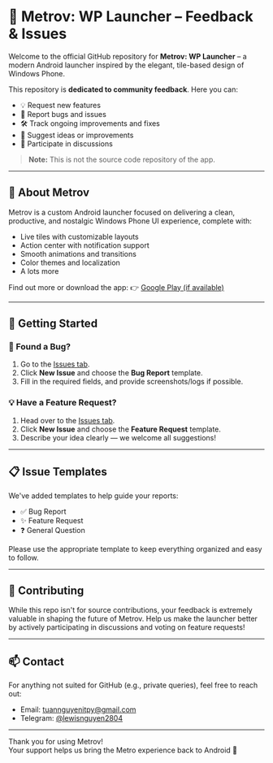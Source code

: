 # 📱 Metrov: WP Launcher – Feedback & Issues

Welcome to the official GitHub repository for **Metrov: WP Launcher** – a modern Android launcher inspired by the elegant, tile-based design of Windows Phone.

This repository is **dedicated to community feedback**. Here you can:
- 💡 Request new features
- 🐞 Report bugs and issues
- 🛠 Track ongoing improvements and fixes
- 🤝 Suggest ideas or improvements
- 💬 Participate in discussions

> **Note:** This is not the source code repository of the app.

---

## 📌 About Metrov

Metrov is a custom Android launcher focused on delivering a clean, productive, and nostalgic Windows Phone UI experience, complete with:
- Live tiles with customizable layouts
- Action center with notification support
- Smooth animations and transitions
- Color themes and localization
- A lots more

Find out more or download the app:
👉 [Google Play (if available)](https://play.google.com/store/apps/details?id=com.tuzkituan.metrov&hl=en)  

---

## 🚀 Getting Started

### 🐞 Found a Bug?
1. Go to the [Issues tab](https://github.com/metrov-wp-launcher/metrov-app/issues).
2. Click **New Issue** and choose the **Bug Report** template.
3. Fill in the required fields, and provide screenshots/logs if possible.

### 💡 Have a Feature Request?
1. Head over to the [Issues tab](https://github.com/metrov-wp-launcher/metrov-app/issues).
2. Click **New Issue** and choose the **Feature Request** template.
3. Describe your idea clearly — we welcome all suggestions!

---

## 📋 Issue Templates

We've added templates to help guide your reports:
- ✅ Bug Report
- ✨ Feature Request
- ❓ General Question

Please use the appropriate template to keep everything organized and easy to follow.

---

## 🙌 Contributing

While this repo isn't for source contributions, your feedback is extremely valuable in shaping the future of Metrov. Help us make the launcher better by actively participating in discussions and voting on feature requests!

---

## 📫 Contact

For anything not suited for GitHub (e.g., private queries), feel free to reach out:
- Email: [tuannguyenitpy@gmail.com](mailto:tuannguyenitpy@gmail.com)
- Telegram: [@lewisnguyen2804](https://t.me/lewisnguyen2804)

---

Thank you for using Metrov!  
Your support helps us bring the Metro experience back to Android 💙


